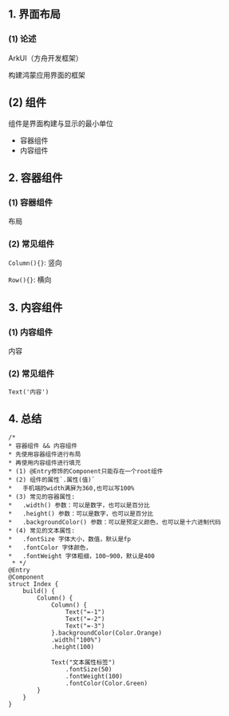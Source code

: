 ## 1. 界面布局

### (1) 论述

ArkUI（方舟开发框架）

构建鸿蒙应用界面的框架

## (2) 组件

组件是界面构建与显示的最小单位

* 容器组件
* 内容组件

## 2. 容器组件

### (1) 容器组件

布局

### (2) 常见组件

`Column(){}`: 竖向

`Row(){}`: 横向

## 3. 内容组件

### (1) 内容组件

内容

### (2) 常见组件

`Text('内容')`

## 4. 总结

```
/*
* 容器组件 && 内容组件
* 先使用容器组件进行布局
* 再使用内容组件进行填充
* (1) @Entry修饰的Component只能存在一个root组件
* (2) 组件的属性`.属性(值)`
*   手机端的width满屏为360,也可以写100%
* (3) 常见的容器属性:
*   .width() 参数：可以是数字，也可以是百分比
*   .height() 参数：可以是数字，也可以是百分比
*   .backgroundColor() 参数：可以是预定义颜色，也可以是十六进制代码
* (4) 常见的文本属性:
*   .fontSize 字体大小，数值，默认是fp
*   .fontColor 字体颜色，
*   .fontWeight 字体粗细，100~900，默认是400
 * */
@Entry
@Component
struct Index {
    build() {
        Column() {
            Column() {
                Text("=-1")
                Text("=-2")
                Text("=-3")
            }.backgroundColor(Color.Orange)
            .width("100%")
            .height(100)

            Text("文本属性标签")
                .fontSize(50)
                .fontWeight(100)
                .fontColor(Color.Green)
        }
    }
}
```